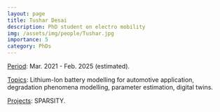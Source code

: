 ```yaml
---
layout: page
title: Tushar Desai
description: PhD student on electro mobility
img: /assets/img/people/Tushar.jpg
importance: 5
category: PhDs
---
```


<!-- NOTE: make the profile picture appear here as in my about page (copy the code for floating image) -->

<u>Period</u>: Mar. 2021 - Feb. 2025 (estimated).

<u>Topics</u>: Lithium-Ion battery modelling for automotive application, degradation phenomena modelling, parameter estimation, digital twins.

<u>Projects</u>: SPARSITY.

<!-- NOTE: add projects to everybody, with links to their page -->